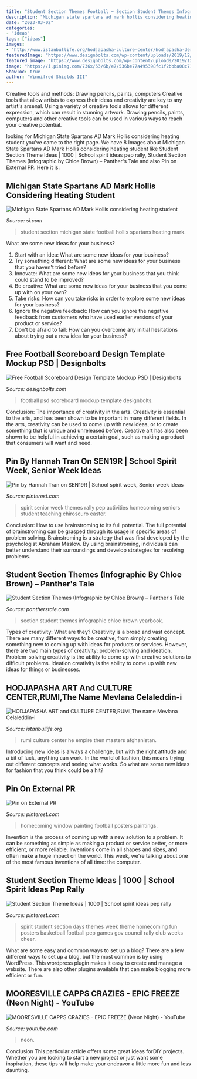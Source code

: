 ```yaml
---
title: "Student Section Themes Football ~ Section Student Themes Infographic Chloe Brown Yearbook"
description: "Michigan state spartans ad mark hollis considering heating student"
date: "2023-03-02"
categories:
- "ideas"
tags: ["ideas"]
images:
- "http://www.istanbullife.org/hodjapasha-culture-center/hodjapasha-dervish-show2-small.jpg"
featuredImage: "https://www.designbolts.com/wp-content/uploads/2019/12/Free-Football-Scoreboard-Design-Template-Mockup-PSD-2.jpg"
featured_image: "https://www.designbolts.com/wp-content/uploads/2019/12/Free-Football-Scoreboard-Design-Template-Mockup-PSD-2.jpg"
image: "https://i.pinimg.com/736x/53/6b/e7/536be77a495398fc1f2bbba08c715f8c.jpg"
ShowToc: true
author: "Winnifred Shields III"
---
```



Creative tools and methods: Drawing pencils, paints, computers
Creative tools that allow artists to express their ideas and creativity are key to any artist's arsenal. Using a variety of creative tools allows for different expression, which can result in stunning artwork. Drawing pencils, paints, computers and other creative tools can be used in various ways to reach your creative potential.

	

		
looking for Michigan State Spartans AD Mark Hollis considering heating student you've came to the right page. We have 8 Images about Michigan State Spartans AD Mark Hollis considering heating student like Student Section Theme Ideas | 1000 | School spirit ideas pep rally, Student Section Themes (Infographic by Chloe Brown) – Panther&#039;s Tale and also Pin on External PR. Here it is:
		
    
## Michigan State Spartans AD Mark Hollis Considering Heating Student

<img loading=lazy src="https://www.si.com/.image/t_share/MTY4MjU3NDA3MDE5MDY3MjY1/michigan-state-spartans-mark-hollis-heating-student-section.jpg" onerror="this.onerror=null;this.src='https://tse1.mm.bing.net/th?id=OIP.xqYSZJFItKpEcv9ucAObyQHaE6&amp;pid=15.1';" alt="Michigan State Spartans AD Mark Hollis considering heating student">

_Source: si.com_

>student section michigan state football hollis spartans heating mark. 

	

What are some new ideas for your business?
1. Start with an idea: What are some new ideas for your business? 
2. Try something different: What are some new ideas for your business that you haven't tried before? 
3. Innovate: What are some new ideas for your business that you think could stand to be improved? 
4. Be creative: What are some new ideas for your business that you come up with on your own? 
5. Take risks: How can you take risks in order to explore some new ideas for your business? 
6. Ignore the negative feedback: How can you ignore the negative feedback from customers who have used earlier versions of your product or service? 
7. Don't be afraid to fail: How can you overcome any initial hesitations about trying out a new idea for your business?

    
## Free Football Scoreboard Design Template Mockup PSD | Designbolts

<img loading=lazy src="https://www.designbolts.com/wp-content/uploads/2019/12/Free-Football-Scoreboard-Design-Template-Mockup-PSD-2.jpg" onerror="this.onerror=null;this.src='https://tse4.mm.bing.net/th?id=OIP.lnzjf-kwRWVIu_RItaOowgHaEE&amp;pid=15.1';" alt="Free Football Scoreboard Design Template Mockup PSD | Designbolts">

_Source: designbolts.com_

>football psd scoreboard mockup template designbolts. 

	

Conclusion: The importance of creativity in the arts.
Creativity is essential to the arts, and has been shown to be important in many different fields. In the arts, creativity can be used to come up with new ideas, or to create something that is unique and unreleased before. Creative art has also been shown to be helpful in achieving a certain goal, such as making a product that consumers will want and need.

    
## Pin By Hannah Tran On SEN19R | School Spirit Week, Senior Week Ideas

<img loading=lazy src="https://i.pinimg.com/736x/62/3b/12/623b12723f04ecc0b893686a411dca6b.jpg" onerror="this.onerror=null;this.src='https://tse1.mm.bing.net/th?id=OIP.MjvYjgfvBfF4XiYz42lb5QHaJ4&amp;pid=15.1';" alt="Pin by Hannah Tran on SEN19R | School spirit week, Senior week ideas">

_Source: pinterest.com_

>spirit senior week themes rally pep activities homecoming seniors student teaching chiroscuro easter. 

	

Conclusion: How to use brainstroming to its full potential.
The full potential of brainstroming can be grasped through its usage in specific areas of problem solving. Brainstroming is a strategy that was first developed by the psychologist Abraham Maslow. By using brainstroming, individuals can better understand their surroundings and develop strategies for resolving problems.

    
## Student Section Themes (Infographic By Chloe Brown) – Panther&#039;s Tale

<img loading=lazy src="https://pantherstale.com/wp-content/uploads/2018/08/Student-Section-Themes-Infographic-copy-2-1.png" onerror="this.onerror=null;this.src='https://tse2.mm.bing.net/th?id=OIP.MSfVx30CxF3LS-Y7688-SwHaLB&amp;pid=15.1';" alt="Student Section Themes (Infographic by Chloe Brown) – Panther&#039;s Tale">

_Source: pantherstale.com_

>section student themes infographic chloe brown yearbook. 

	

Types of creativity: What are they?
Creativity is a broad and vast concept. There are many different ways to be creative, from simply creating something new to coming up with ideas for products or services. However, there are two main types of creativity: problem-solving and ideation. Problem-solving creativity is the ability to come up with creative solutions to difficult problems. Ideation creativity is the ability to come up with new ideas for things or businesses.

    
## HODJAPASHA ART And CULTURE CENTER,RUMI,The Name Mevlana Celaleddin-i

<img loading=lazy src="http://www.istanbullife.org/hodjapasha-culture-center/hodjapasha-dervish-show2-small.jpg" onerror="this.onerror=null;this.src='https://tse3.mm.bing.net/th?id=OIP.MZShjZdol2k3tjFwlhH95gAAAA&amp;pid=15.1';" alt="HODJAPASHA ART and CULTURE CENTER,RUMI,The name Mevlana Celaleddin-i">

_Source: istanbullife.org_

>rumi culture center he empire then masters afghanistan. 

	

Introducing new ideas is always a challenge, but with the right attitude and a bit of luck, anything can work. In the world of fashion, this means trying out different concepts and seeing what works. So what are some new ideas for fashion that you think could be a hit?

    
## Pin On External PR

<img loading=lazy src="https://i.pinimg.com/originals/41/d5/6a/41d56a627ce52d08bea70f4b00b63ace.jpg" onerror="this.onerror=null;this.src='https://tse3.mm.bing.net/th?id=OIP.Pju6Xxv3W_S2SxdlDE7FTAAAAA&amp;pid=15.1';" alt="Pin on External PR">

_Source: pinterest.com_

>homecoming window painting football posters paintings. 

	

Invention is the process of coming up with a new solution to a problem. It can be something as simple as making a product or service better, or more efficient, or more reliable. Inventions come in all shapes and sizes, and often make a huge impact on the world. This week, we're talking about one of the most famous inventions of all time: the computer.

    
## Student Section Theme Ideas | 1000 | School Spirit Ideas Pep Rally

<img loading=lazy src="https://i.pinimg.com/736x/53/6b/e7/536be77a495398fc1f2bbba08c715f8c.jpg" onerror="this.onerror=null;this.src='https://tse1.mm.bing.net/th?id=OIP.r916QjYcy5VkvAoQsvKgxQHaMF&amp;pid=15.1';" alt="Student Section Theme Ideas | 1000 | School spirit ideas pep rally">

_Source: pinterest.com_

>spirit student section days themes week theme homecoming fun posters basketball football pep games gov council rally club weeks cheer. 

	

What are some easy and common ways to set up a blog?
There are a few different ways to set up a blog, but the most common is by using WordPress. This wordpress plugin makes it easy to create and manage a website. There are also other plugins available that can make blogging more efficient or fun.

    
## MOORESVILLE CAPPS CRAZIES - EPIC FREEZE (Neon Night) - YouTube

<img loading=lazy src="https://i.ytimg.com/vi/bc0v0VvSV2o/maxresdefault.jpg" onerror="this.onerror=null;this.src='https://tse3.mm.bing.net/th?id=OIP.fy_KxEZMcztDU6uf1HDOXQHaEK&amp;pid=15.1';" alt="MOORESVILLE CAPPS CRAZIES - EPIC FREEZE (Neon Night) - YouTube">

_Source: youtube.com_

>neon. 

	

Conclusion
This particular article offers some great ideas forDIY projects. Whether you are looking to start a new project or just want some inspiration, these tips will help make your endeavor a little more fun and less daunting.

